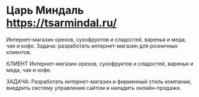# Царь Миндаль https://tsarmindal.ru/
Интернет-магазин орехов, сухофруктов и сладостей, варенья и меда, чая и кофе. Задача: разработать интернет-магазин для розничных клиентов.

КЛИЕНТ
Интернет-магазин орехов, сухофруктов и сладостей, варенья и меда, чая и кофе.

ЗАДАЧА:
Разработать интернет-магазин и фирменный стиль компании, внедрить систему управления сайтом и наладить онлайн-продажи.
